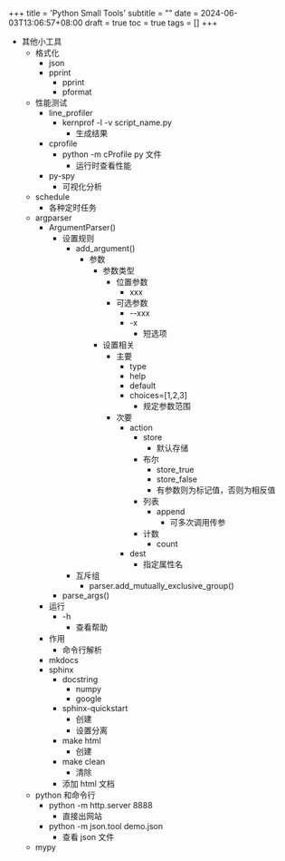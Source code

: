 +++
title = 'Python Small Tools'
subtitle = ""
date = 2024-06-03T13:06:57+08:00
draft = true
toc = true
tags = []
+++

-   其他小工具
    -   格式化
        -   json
        -   pprint
            -   pprint
            -   pformat
    -   性能测试
        -   line_profiler
            -   kernprof -l -v script_name.py
                -   生成结果
        -   cprofile
            -   python -m cProfile py 文件
                -   运行时查看性能
        -   py-spy
            -   可视化分析
    -   schedule
        -   各种定时任务
    -   argparser
        -   ArgumentParser()
            -   设置规则
                -   add_argument()
                    -   参数
                        -   参数类型
                            -   位置参数
                                -   xxx
                            -   可选参数
                                -   --xxx
                                -   -x
                                    -   短选项
                        -   设置相关
                            -   主要
                                -   type
                                -   help
                                -   default
                                -   choices=[1,2,3]
                                    -   规定参数范围
                            -   次要
                                -   action
                                    -   store
                                        -   默认存储
                                    -   布尔
                                        -   store_true
                                        -   store_false
                                        -   有参数则为标记值，否则为相反值
                                    -   列表
                                        -   append
                                            -   可多次调用传参
                                    -   计数
                                        -   count
                                -   dest
                                    -   指定属性名
                -   互斥组
                    -   parser.add_mutually_exclusive_group()
            -   parse_args()
        -   运行
            -   -h
                -   查看帮助
        -   作用
            -   命令行解析
        -   mkdocs
        -   sphinx
            -   docstring
                -   numpy
                -   google
            -   sphinx-quickstart
                -   创建
                -   设置分离
            -   make html
                -   创建
            -   make clean
                -   清除
            -   添加 html 文档
    -   python 和命令行
        -   python -m http.server 8888
            -   直接出网站
        -   python -m json.tool demo.json
            -   查看 json 文件
    -   mypy
